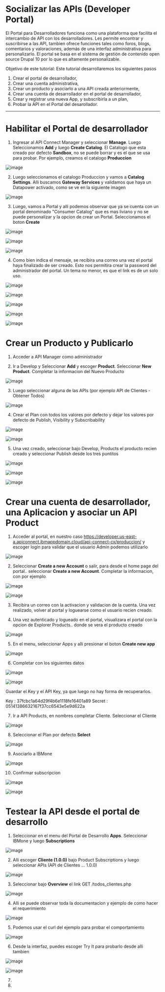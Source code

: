 # Socializar las APIs (Developer Portal)

El Portal para Desarrolladores funciona como una plataforma que facilita el intercambio de API con los desarrolladores. Les permite encontrar y suscribirse a las API, tambien ofrece funciones tales como foros, blogs, comentarios y valoraciones, además de una interfaz administrativa para personalizarlo. El portal se basa en el sistema de gestión de contenido open source Drupal 10 por lo que es altamente personalizable. 

Objetivo de este tutorial:
Este tutorial desarrollaremos los siguientes pasos


1) Crear el portal de desarrollador,
2) Crear una cuenta administrativa,
3) Crear un producto y asociarlo a una API creada anteriormente,
4) Crear una cuenta de desarrollador en el portal de desarrollador,
5) Crear y registrar una nueva App, y subscribirla a un plan,
6) Probar la API en el Portal del desarollador.


---

Habilitar el Portal de desarrollador
=

1) Ingresar al API Connect Manager y seleccionar **Manage**. Luego Seleccionamos **Add** y luego **Create Catalog**. El Catalogo que esta creado por defecto **Sandbox**, no se puede borrar y es el que se usa para probar. Por ejemplo, creamos el catalogo **Produccion**

![image](https://github.com/user-attachments/assets/3bef5a7e-717c-4ff5-9a13-73473e9f1a2f)

2) Luego seleccionamos el catalogo Produccion y vamos a **Catalog Settings**. Alli buscamos **Gateway Services** y validamos que haya un Datapower activado, como se ve en la siguiente imagen

![image](https://github.com/user-attachments/assets/9f42dd83-6553-41f5-b991-fdbaa32d194c)

3) Luego, vamos a Portal y alli podemos observar que ya se cuenta con un portal denominado "Consumer Catalog" que es mas liviano y no se puede personalizar y la opcion de crear un Portal. Seleccionamos el boton  **Create**

![image](https://github.com/user-attachments/assets/850ab4da-48f7-4c16-a30e-0c444dd8d934)

![image](https://github.com/user-attachments/assets/ed59517e-a912-44a2-b480-4e6467497f11)

![image](https://github.com/user-attachments/assets/01cf0266-e739-41d9-8faf-3f50f239f11b)

4) Como bien indica el mensaje, se recibira una correo una vez el portal haya finalizado de ser creado. Esto nos permitira crear la password del administrador del portal. Un tema no menor, es que el link es de un solo uso.

![image](https://github.com/user-attachments/assets/fe5ca8b2-7aa0-4d29-8e28-bfccd75c2403)

![image](https://github.com/user-attachments/assets/84a2f067-15bb-4004-abf6-17d7946cb987)

![image](https://github.com/user-attachments/assets/4f22daef-6a96-417f-a389-701ecc087d40)

![image](https://github.com/user-attachments/assets/5c0cb0d1-159b-4b4d-9708-f3c7d21e0f9d)

![image](https://github.com/user-attachments/assets/c79b4e48-3a97-4e33-ac85-03faaf3eb0d9)

Crear un Producto y Publicarlo
=

1) Acceder a API Manager como administrador

2) Ir a Develop y Seleccionar **Add** y escoger **Product**. Seleccionar **New Product**. Completar la informacion del Nuevo Producto

![image](https://github.com/user-attachments/assets/908e6fb0-f3c0-42ca-9e2c-c161bc258ea9)

3) Luego seleccionar alguna de las APIs (por ejemplo API de Clientes - Obtener Todos)

![image](https://github.com/user-attachments/assets/20d50441-7a9b-42c7-bba4-9b76fc540e3e)

4) Crear el Plan con todos los valores por defecto y dejar los valores por defecto de Publish, Visibility y Subscribability

![image](https://github.com/user-attachments/assets/07c2b4ff-293e-44b7-812a-0bde8858a2f8)

![image](https://github.com/user-attachments/assets/7b0da144-e74a-4979-8a0c-3716430ff5b7)

5) Una vez creado, seleccionar bajo Develop, Products el producto recien creado y seleccionar Publish desde los tres puntitos 

![image](https://github.com/user-attachments/assets/64a99aea-ce38-4080-9142-053f1e02bd87)

![image](https://github.com/user-attachments/assets/4ec5754d-a8e8-4a61-9739-1908a97c1e74)

![image](https://github.com/user-attachments/assets/deb11d10-6f64-40aa-9369-3bc40dfe059c)



Crear una cuenta de desarrollador, una Aplicacion y asociar un API Product
=

1) Acceder al portal, en nuestro caso https://developer.us-east-a.apiconnect.ibmappdomain.cloud/api-connect-cx/produccion/ y escoger login para validar que el usuario Admin podemos utilizarlo

![image](https://github.com/user-attachments/assets/15eaad93-7474-4be9-84a6-41f53d74a2c5)

2) Seleccionar **Create a new Account** o salir, para desde el home page del portal.. seleccionar **Create a new Account**. Completar la informacion, con por ejemplo

![image](https://github.com/user-attachments/assets/d8f1e738-9d9e-46f1-820f-105f2b79cb6e)

![image](https://github.com/user-attachments/assets/2e4a78f5-60fe-4b6d-8f10-00ff18161505)

3) Recibira un correo con la activacion y validacion de la cuenta. Una vez realizado, volver al portal y loguearse como el usuario recien creado.

4) Una vez autenticado y logueado en el portal, visualizara el portal con la opcion de Explorer Products.. donde se vera el producto creado

![image](https://github.com/user-attachments/assets/446d916c-8116-40db-b7df-3f17947ab056)

5) En el menu, seleccionar Apps y alli presionar el boton **Create new app**

![image](https://github.com/user-attachments/assets/e69d8209-7c03-46c6-b9ce-31584a360590)

6) Completar con los siguientes datos

![image](https://github.com/user-attachments/assets/9b91cb69-f5f5-45b9-aaf3-2217d037d7c2)

![image](https://github.com/user-attachments/assets/c0b43b38-b2b0-42db-9ef5-7a1777e31ab7)

Guardar el Key y el API Key, ya que luego no hay forma de recuperarlos.

Key : 37fcbc1a64d29f4b6e1118fe16401a89
Secret : 05141386632167f37cc6543e5e9d622a

7) Ir a API Products, en nombres completar Cliente. Seleccionar el Cliente

![image](https://github.com/user-attachments/assets/5fefed79-77d7-4143-8c37-fed662464290)

8) Seleccionar el Plan por defecto **Select**

![image](https://github.com/user-attachments/assets/a5b06143-a299-4118-8585-3aa6fece83c1)

9) Asociarlo a IBMone

![image](https://github.com/user-attachments/assets/8b7e33f6-1b26-471d-b4f2-1e863d75d14a)

10) Confirmar subscripcion

![image](https://github.com/user-attachments/assets/b3f7ee40-5756-4a56-91c1-c0bf82580520)

![image](https://github.com/user-attachments/assets/ca2eeb66-02f8-4a14-bc12-d84b9fa45698)


Testear la API desde el portal de desarrollo
=

1) Seleccionar en el menu del Portal de Desarrollo **Apps**. Seleccionar IBMone y luego **Subscriptions**

![image](https://github.com/user-attachments/assets/86a2c84b-780c-4df0-8df7-59d579634f5f)

2) Alli escoger **Cliente (1.0.0)** bajo Product Subscriptions y luego seleccionar APIs (API de Clientes ... 1.0.0)

![image](https://github.com/user-attachments/assets/98975409-c381-4d01-9241-8d17041097a8)

3) Seleccionar bajo **Overview** el link GET /todos_clientes.php

![image](https://github.com/user-attachments/assets/68b717be-982a-483c-b13b-c479b0da04ed)

4)  Alli se puede observar toda la documentacion y ejemplo de como hacer el requerimiento

![image](https://github.com/user-attachments/assets/47c8c184-e6c9-4e12-9233-1f331a0a5280)

5) Podemos usar el curl del ejemplo para probar el comportamiento

![image](https://github.com/user-attachments/assets/87972fca-54a7-491f-8be4-8712eec807f0)

6) Desde la interfaz, puedes escoger Try It para probarlo desde alli tambien

![image](https://github.com/user-attachments/assets/d478c0fa-b80f-4e8d-8db7-6d9e7199856e)

![image](https://github.com/user-attachments/assets/68bfa181-239a-4e40-81da-4d16dd629ab9)

7)     





8)  

   
